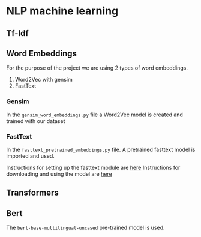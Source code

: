 # NLP machine learning

## Tf-Idf

<!-- todo create tf idf explanation here -->

## Word Embeddings

For the purpose of the project we are using 2 types of word embeddings. 
1. Word2Vec with gensim
2. FastText

### Gensim
<!-- todo explain more -->
In the `gensim_word_embeddings.py` file a Word2Vec model is created and trained with our dataset

### FastText
<!-- todo explain more -->
In the `fasttext_pretrained_embeddings.py` file. A pretrained fasttext model is imported and used.

Instructions for setting up the fasttext module are [here](https://fasttext.cc/docs/en/support.html#building-fasttext-python-module)
Instructions for downloading and using the model are [here](https://fasttext.cc/docs/en/crawl-vectors.html) 

## Transformers

## Bert
<!-- todo explain more -->
The `bert-base-multilingual-uncased` pre-trained model is used.